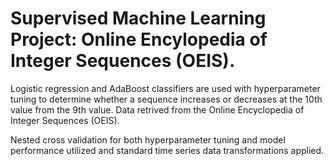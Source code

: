 # Supervised Machine Learning Project: Online Encylopedia of Integer Sequences (OEIS).

Logistic regression and AdaBoost classifiers are used with hyperparameter tuning to determine whether a sequence increases or decreases at the 10th value from the 9th value. Data retrived from the Online Encyclopedia of Integer Sequences (OEIS).

Nested cross validation for both hyperparameter tuning and model performance utilized and standard time series data transformations applied. 

